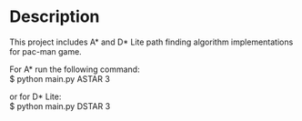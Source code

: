 # Description

This project includes A* and D* Lite path finding algorithm implementations for pac-man game.

For A* run the following command: \
$ python main.py ASTAR 3
  
or for D* Lite: \
$ python main.py DSTAR 3
